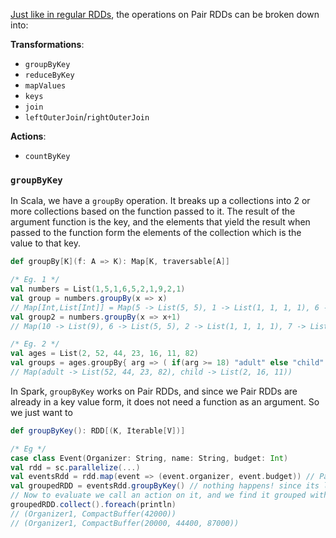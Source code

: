 [Just like in regular RDDs](https://github.com/rohitvg/scala-spark-4/wiki/RDDs:-Transformation-and-Action#common-transformations-in-the-wild), the operations on Pair RDDs can be broken down into: 

**Transformations**:

* `groupByKey`
* `reduceByKey`
* `mapValues`
* `keys`
* `join`
* `leftOuterJoin`/`rightOuterJoin`

**Actions**:

* `countByKey`

### `groupByKey`

In Scala, we have a `groupBy` operation. It breaks up a collections into 2 or more collections based on the function passed to it. The result of the argument function is the key, and the elements that yield the result when passed to the function form the elements of the collection which is the value to that key.

```scala
def groupBy[K](f: A => K): Map[K, traversable[A]]

/* Eg. 1 */
val numbers = List(1,5,1,6,5,2,1,9,2,1)
val group = numbers.groupBy(x => x) 
// Map[Int,List[Int]] = Map(5 -> List(5, 5), 1 -> List(1, 1, 1, 1), 6 -> List(6), 9 -> List(9), 2 -> List(2, 2))
val group2 = numbers.groupBy(x => x+1)
// Map(10 -> List(9), 6 -> List(5, 5), 2 -> List(1, 1, 1, 1), 7 -> List(6), 3 -> List(2, 2))

/* Eg. 2 */
val ages = List(2, 52, 44, 23, 16, 11, 82)
val groups = ages.groupBy{ arg => ( if(arg >= 18) "adult" else "child" ) }                          
// Map(adult -> List(52, 44, 23, 82), child -> List(2, 16, 11))
```

In Spark, `groupByKey` works on Pair RDDs, and since we Pair RDDs are already in a key value form, it does not need a function as an argument. So we just want to 

```scala
def groupByKey(): RDD[(K, Iterable[V])]

/* Eg */
case class Event(Organizer: String, name: String, budget: Int)
val rdd = sc.parallelize(...)
val eventsRdd = rdd.map(event => (event.organizer, event.budget)) // Pair RDD
val groupedRDD = eventsRdd.groupByKey() // nothing happens! since its lazy.
// Now to evaluate we call an action on it, and we find it grouped with organizer as the key, and different budgets from that organizer as values.
groupedRDD.collect().foreach(println)
// (Organizer1, CompactBuffer(42000))
// (Organizer1, CompactBuffer(20000, 44400, 87000))
```
